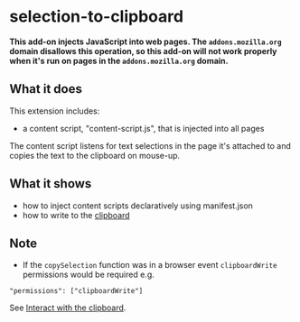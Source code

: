 # selection-to-clipboard

**This add-on injects JavaScript into web pages. The `addons.mozilla.org` domain disallows this operation, so this add-on will not work properly when it's run on pages in the `addons.mozilla.org` domain.**

## What it does

This extension includes:

* a content script, "content-script.js", that is injected into all pages

The content script listens for text selections in the page it's attached to and copies the text to the clipboard on mouse-up.

## What it shows

* how to inject content scripts declaratively using manifest.json
* how to write to the [clipboard](https://developer.mozilla.org/en-US/Add-ons/WebExtensions/Interact_with_the_clipboard)

## Note
* If the `copySelection` function was in a browser event `clipboardWrite` permissions would be required e.g.
```
"permissions": ["clipboardWrite"]
```
See [Interact with the clipboard](https://developer.mozilla.org/en-US/Add-ons/WebExtensions/Interact_with_the_clipboard).
